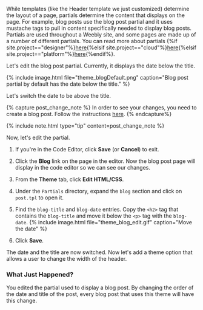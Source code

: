 While templates (like the Header template we just customized) determine the layout of a page, partials determine the content that displays on the page. For example, blog posts use the blog post partial and it uses mustache tags to pull in content specifically needed to display blog posts. Partials are used throughout a Weebly site, and some pages are made up of a number of different partials. You can read more about partials {%if site.project=="designer"%}[here](ds_themes_partials.html){%elsif site.project=="cloud"%}[here](cl_themes_partials.html){%elsif site.project=="platform"%}[here](pf_themes_partials.html){%endif%}.

Let's edit the blog post partial. Currently, it displays the date below the title.

{% include image.html file="theme_blogDefault.png" caption="Blog post partial by default has the date below the title." %}

Let's switch the date to be above the title.

{% capture post_change_note %}
In order to see your changes, you need to create a blog post. Follow the instructions <a href="https://hc.weebly.com/hc/en-us/articles/201405086-Create-a-Blog-Post">here</a>.
{% endcapture%}

{% include note.html type="tip" content=post_change_note %}


Now, let's edit the partial.

1. If you're in the Code Editor, click **Save** (or **Cancel**) to exit.

2. Click the **Blog** link on the page in the editor. Now the blog post page will display in the code editor so we can see our changes.

3. From the **Theme** tab, click **Edit HTML/CSS**.

4. Under the `Partials` directory, expand the `blog` section and click on `post.tpl` to open it.
​
5. Find the `blog-title` and `blog-date` entries. Copy the `<h2>` tag that contains the `blog-title` and move it below the `<p>` tag with the `blog-date`.
    {% include image.html file="theme_blog_edit.gif" caption="Move the date" %}

6. Click **Save**.

The date and the title are now switched. Now let's add a theme option that allows a user to change the width of the header.

### What Just Happened?

You edited the partial used to display a blog post. By changing the order of the date and title of the post, every blog post that uses this theme will have this change.
